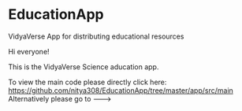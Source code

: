 # EducationApp
VidyaVerse App for distributing educational resources

Hi everyone!

This is the VidyaVerse Science aducation app. 

To view the main code please directly click here: https://github.com/nitya308/EducationApp/tree/master/app/src/main
Alternatively please go to --->
